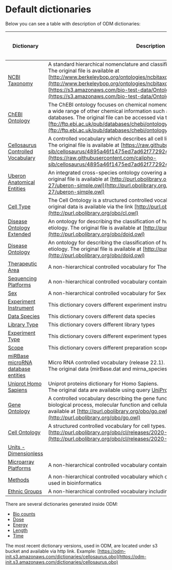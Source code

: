 # Default dictionaries

Below you can see a table with description of ODM dictionaries:

| Dictionary                                                                                                 | Description                                                                                                                                                                                                                                                                                                                                                             | Is used by Default template |
| ---------------------------------------------------------------------------------------------------------- | ----------------------------------------------------------------------------------------------------------------------------------------------------------------------------------------------------------------------------------------------------------------------------------------------------------------------------------------------------------------------- | --------------------------- |
| [NCBI Taxonomy](https://s3.amazonaws.com/bio-test-data/Ontologies/ncbitaxon.owl)                           | A standard hierarchical nomenclature and classification dictionary for organisms. The original file is available at [http://www.berkeleybop.org/ontologies/ncbitaxon.owl](http://www.berkeleybop.org/ontologies/ncbitaxon.owl) <br/> [https://s3.amazonaws.com/bio-test-data/Ontologies/ncbitaxon.owl](https://s3.amazonaws.com/bio-test-data/Ontologies/ncbitaxon.owl) | Yes                         |
| [ChEBI Ontology](https://s3.amazonaws.com/bio-test-data/Ontologies/chebi-2021-11-03.owl.gz)                | The ChEBI ontology focuses on chemical nomenclature and structures, and provides a wide range of other chemical information such as formulae and links to other databases. The original file can be accessed via the web at [ftp://ftp.ebi.ac.uk/pub/databases/chebi/ontology/chebi.owl](ftp://ftp.ebi.ac.uk/pub/databases/chebi/ontology/chebi.owl)                    | Yes                         |
| [Cellosaurus Controlled Vocabulary](https://s3.amazonaws.com/bio-test-data/Ontologies/cellosaurus.obo)     | A controlled vocabulary which describes all cell lines used in biomedical research. The original file is available at [https://raw.githubusercontent.com/calipho-sib/cellosaurus/4895a46f1475ed7ad62f772924d0c1ecb4b5ce6f/cellosaurus.obo](https://raw.githubusercontent.com/calipho-sib/cellosaurus/4895a46f1475ed7ad62f772924d0c1ecb4b5ce6f/cellosaurus.obo)          | Yes                         |
| [Uberon Anatomical Entities](https://s3.amazonaws.com/bio-test-data/Ontologies/uberon-simple.owl.gz)       | An integrated cross-species ontology covering anatomical structures in animals. The original file is available at [http://purl.obolibrary.org/obo/uberon/releases/2023-10-27/uberon-simple.owl](http://purl.obolibrary.org/obo/uberon/releases/2023-10-27/uberon-simple.owl)                                                                                            | Yes                         |
| [Cell Type](https://raw.githubusercontent.com/obophenotype/cell-ontology/master/cl.owl)                    | The Cell Ontology is a structured controlled vocabulary for cell types in animals. The original data is available via the link [http://purl.obolibrary.org/obo/cl.owl](http://purl.obolibrary.org/obo/cl.owl)                                                                                                                                                           | Yes                         |
| [Disease Ontology Extended](dictionaries/disease.csv)                                                      | An ontology for describing the classification of human diseases organized by etiology. The original file is available at [http://purl.obolibrary.org/obo/doid.owl](http://purl.obolibrary.org/obo/doid.owl)                                                                                                                                                             | Yes                         |
| [Disease Ontology](http://purl.obolibrary.org/obo/doid.owl)                                                | An ontology for describing the classification of human diseases organized by etiology. The original file is available at [http://purl.obolibrary.org/obo/doid.owl](http://purl.obolibrary.org/obo/doid.owl)                                                                                                                                                             |                             |
| [Therapeutic Area](dictionaries/therapeutic_area.csv)                                                      | A non-hierarchical controlled vocabulary for Therapeutic Area field                                                                                                                                                                                                                                                                                                     | Yes                         |
| [Sequencing Platforms](dictionaries/sequencing_platforms.csv)                                              | A non-hierarchical controlled vocabulary contains list of sequencing platforms                                                                                                                                                                                                                                                                                          | Yes                         |
| [Sex](dictionaries/sex.csv)                                                                                | A non-hierarchical controlled vocabulary for Sex metainfo field                                                                                                                                                                                                                                                                                                         | Yes                         |
| [Experiment Instrument](dictionaries/experiment_instrument.csv)                                            | This dictionary covers different experiment instruments                                                                                                                                                                                                                                                                                                                 | Yes                         |
| [Data Species](dictionaries/data_species.csv)                                                              | This dictionary covers different data species                                                                                                                                                                                                                                                                                                                           | Yes                         |
| [Library Type](dictionaries/library_type.csv)                                                              | This dictionary covers different library types                                                                                                                                                                                                                                                                                                                          | Yes                         |
| [Experiment Type](dictionaries/experiment_type.csv)                                                        | This dictionary covers different experiment types                                                                                                                                                                                                                                                                                                                       | Yes                         |
| [Scope](dictionaries/scope.csv)                                                                            | This dictionary covers different preparation scopes                                                                                                                                                                                                                                                                                                                     | Yes                         |
| [miRBase microRNA database entities](https://controlled-vocabularies.s3.amazonaws.com/miRBase/miRBase.csv) | Micro RNA controlled vocabulary (release 22.1). <br/> The original data (mirBase.dat and mirna_species.txt) are available at [miRBase](http://www.mirbase.org/ftp.shtml)                                                                                                                                                                                                |                             |
| [Uniprot Homo Sapiens](https://controlled-vocabularies.s3.amazonaws.com/Uniprot/Homo_sapiens.csv)          | Uniprot proteins dictionary for Homo Sapiens. <br/> The original data are available using query [UniProt](<https://www.uniprot.org/uniprot/?query=*&fil=reviewed%3Ayes+AND+organism%3A%22Homo+sapiens+(Human)+[9606]%22&sort=score>)                                                                                                                                    |                             |
| [Gene Ontology](http://purl.obolibrary.org/obo/go.owl)                                                     | A controlled vocabulary describing the gene functions according to three aspects: biological process, molecular function and cellular component. The original file is available at [http://purl.obolibrary.org/obo/go.owl](http://purl.obolibrary.org/obo/go.owl)                                                                                                       |                             |
| [Cell Ontology](https://s3.amazonaws.com/bio-test-data/Ontologies/cl-2021-11-25-basic.owl.gz)              | A structured controlled vocabulary for cell types. The original file is available at [http://purl.obolibrary.org/obo/cl/releases/2020-03-02/cl-basic.owl](http://purl.obolibrary.org/obo/cl/releases/2020-03-02/cl-basic.owl)                                                                                                                                           |                             |
| [Units - Dimensionless](dictionaries/units_dimensionless.csv)                                              |                                                                                                                                                                                                                                                                                                                                                                         |                             |
| [Microarray Platforms](dictionaries/microarray_platforms.csv)                                              | A non-hierarchical controlled vocabulary contains list of microarray platforms                                                                                                                                                                                                                                                                                          |                             |
| [Methods](dictionaries/methods.csv)                                                                        | A non-hierarchical controlled vocabulary which covers methods and approaches used in bioinformatics                                                                                                                                                                                                                                                                     |                             |
| [Ethnic Groups](dictionaries/ethnic_groups.csv)                                                            | A non-hierarchical controlled vocabulary including list of ethnic groups                                                                                                                                                                                                                                                                                                |                             |

There are several dictionaries generated inside ODM:

- [Bio counts](units-dictionaries/units_bio_counts.csv)
- [Dose](units-dictionaries/units_dose.csv)
- [Energy](units-dictionaries/units_energy.csv)
- [Length](units-dictionaries/units_length.csv)
- [Time](units-dictionaries/units_time.csv)

The most recent dictionary versions, used in ODM, are located under s3 bucket and available via http link.
Example: [https://odm-init.s3.amazonaws.com/dictionaries/cellosaurus.obo](https://odm-init.s3.amazonaws.com/dictionaries/cellosaurus.obo)
